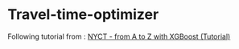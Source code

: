 # Travel-time-optimizer

Following tutorial from : [NYCT - from A to Z with XGBoost (Tutorial)](https://www.kaggle.com/keerthanaksk/nyct-from-a-to-z-with-xgboost-tutorial)
